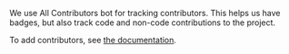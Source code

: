We use All Contributors bot for tracking contributors.
This helps us have badges, but also track code and non-code contributions to the project.

To add contributors, see [the documentation](https://allcontributors.org/docs/en/bot/usage).
